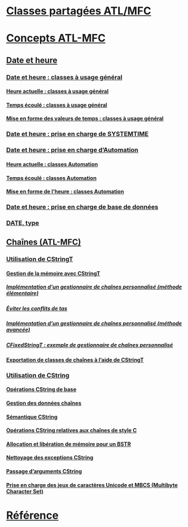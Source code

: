 # [Classes partagées ATL/MFC](atl-mfc-shared-classes.md)
# [Concepts ATL-MFC](atl-mfc-concepts.md)
## [Date et heure](date-and-time.md)
### [Date et heure : classes à usage général](date-and-time-general-purpose-classes.md)
#### [Heure actuelle : classes à usage général](current-time-general-purpose-classes.md)
#### [Temps écoulé : classes à usage général](elapsed-time-general-purpose-classes.md)
#### [Mise en forme des valeurs de temps : classes à usage général](formatting-time-values-general-purpose-classes.md)
### [Date et heure : prise en charge de SYSTEMTIME](date-and-time-systemtime-support.md)
### [Date et heure : prise en charge d’Automation](date-and-time-automation-support.md)
#### [Heure actuelle : classes Automation](current-time-automation-classes.md)
#### [Temps écoulé : classes Automation](elapsed-time-automation-classes.md)
#### [Mise en forme de l’heure : classes Automation](formatting-time-automation-classes.md)
### [Date et heure : prise en charge de base de données](date-and-time-database-support.md)
### [DATE, type](date-type.md)
## [Chaînes (ATL-MFC)](strings-atl-mfc.md)
### [Utilisation de CStringT](using-cstringt.md)
#### [Gestion de la mémoire avec CStringT](memory-management-with-cstringt.md)
##### [Implémentation d’un gestionnaire de chaînes personnalisé (méthode élémentaire)](implementation-of-a-custom-string-manager-basic-method.md)
##### [Éviter les conflits de tas](avoidance-of-heap-contention.md)
##### [Implémentation d’un gestionnaire de chaînes personnalisé (méthode avancée)](implementation-of-a-custom-string-manager-advanced-method.md)
##### [CFixedStringT : exemple de gestionnaire de chaînes personnalisé](cfixedstringt-example-of-a-custom-string-manager.md)
#### [Exportation de classes de chaînes à l’aide de CStringT](exporting-string-classes-using-cstringt.md)
### [Utilisation de CString](using-cstring.md)
#### [Opérations CString de base](basic-cstring-operations.md)
#### [Gestion des données chaînes](string-data-management.md)
#### [Sémantique CString](cstring-semantics.md)
#### [Opérations CString relatives aux chaînes de style C](cstring-operations-relating-to-c-style-strings.md)
#### [Allocation et libération de mémoire pour un BSTR](allocating-and-releasing-memory-for-a-bstr.md)
#### [Nettoyage des exceptions CString](cstring-exception-cleanup.md)
#### [Passage d’arguments CString](cstring-argument-passing.md)
#### [Prise en charge des jeux de caractères Unicode et MBCS (Multibyte Character Set)](unicode-and-multibyte-character-set-mbcs-support.md)
# [Référence](reference/toc.md)
